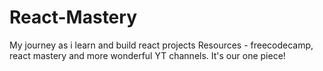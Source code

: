 # React-Mastery
My journey as i learn and build react projects
Resources - freecodecamp, react mastery and more wonderful YT channels. It's our one piece!
